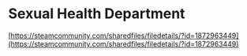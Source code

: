 # Sexual Health Department

[https://steamcommunity.com/sharedfiles/filedetails/?id=1872963449](https://steamcommunity.com/sharedfiles/filedetails/?id=1872963449)